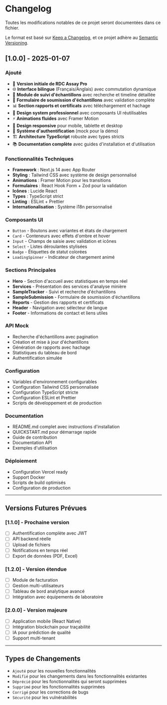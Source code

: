 # Changelog

Toutes les modifications notables de ce projet seront documentées dans ce fichier.

Le format est basé sur [Keep a Changelog](https://keepachangelog.com/fr/1.0.0/),
et ce projet adhère au [Semantic Versioning](https://semver.org/spec/v2.0.0.html).

## [1.0.0] - 2025-01-07

### Ajouté
- 🎉 **Version initiale de RDC Assay Pro**
- 🌐 **Interface bilingue** (Français/Anglais) avec commutation dynamique
- 🔬 **Module de suivi d'échantillons** avec recherche et timeline détaillée
- 📝 **Formulaire de soumission d'échantillons** avec validation complète
- 📊 **Section rapports et certificats** avec téléchargement et hachage
- 🎨 **Design system professionnel** avec composants UI réutilisables
- ⚡ **Animations fluides** avec Framer Motion
- 📱 **Design responsive** pour mobile, tablette et desktop
- 🔐 **Système d'authentification** (mock pour la démo)
- 🏗️ **Architecture TypeScript** robuste avec types stricts
- 📚 **Documentation complète** avec guides d'installation et d'utilisation

### Fonctionnalités Techniques
- **Framework** : Next.js 14 avec App Router
- **Styling** : Tailwind CSS avec système de design personnalisé
- **Animations** : Framer Motion pour les transitions
- **Formulaires** : React Hook Form + Zod pour la validation
- **Icônes** : Lucide React
- **Types** : TypeScript strict
- **Linting** : ESLint + Prettier
- **Internationalisation** : Système i18n personnalisé

### Composants UI
- `Button` - Boutons avec variantes et états de chargement
- `Card` - Conteneurs avec effets d'ombre et hover
- `Input` - Champs de saisie avec validation et icônes
- `Select` - Listes déroulantes stylisées
- `Badge` - Étiquettes de statut colorées
- `LoadingSpinner` - Indicateur de chargement animé

### Sections Principales
- **Hero** - Section d'accueil avec statistiques en temps réel
- **Services** - Présentation des services d'analyse minière
- **SampleTracker** - Suivi et recherche d'échantillons
- **SampleSubmission** - Formulaire de soumission d'échantillons
- **Reports** - Gestion des rapports et certificats
- **Header** - Navigation avec sélecteur de langue
- **Footer** - Informations de contact et liens utiles

### API Mock
- Recherche d'échantillons avec pagination
- Création et mise à jour d'échantillons
- Génération de rapports avec hachage
- Statistiques du tableau de bord
- Authentification simulée

### Configuration
- Variables d'environnement configurables
- Configuration Tailwind CSS personnalisée
- Configuration TypeScript stricte
- Configuration ESLint et Prettier
- Scripts de développement et de production

### Documentation
- README.md complet avec instructions d'installation
- QUICKSTART.md pour démarrage rapide
- Guide de contribution
- Documentation API
- Exemples d'utilisation

### Déploiement
- Configuration Vercel ready
- Support Docker
- Scripts de build optimisés
- Configuration de production

---

## Versions Futures Prévues

### [1.1.0] - Prochaine version
- [ ] Authentification complète avec JWT
- [ ] API backend réelle
- [ ] Upload de fichiers
- [ ] Notifications en temps réel
- [ ] Export de données (PDF, Excel)

### [1.2.0] - Version étendue
- [ ] Module de facturation
- [ ] Gestion multi-utilisateurs
- [ ] Tableau de bord analytique avancé
- [ ] Intégration avec équipements de laboratoire

### [2.0.0] - Version majeure
- [ ] Application mobile (React Native)
- [ ] Intégration blockchain pour traçabilité
- [ ] IA pour prédiction de qualité
- [ ] Support multi-tenant

---

## Types de Changements
- `Ajouté` pour les nouvelles fonctionnalités
- `Modifié` pour les changements dans les fonctionnalités existantes
- `Déprécié` pour les fonctionnalités qui seront supprimées
- `Supprimé` pour les fonctionnalités supprimées
- `Corrigé` pour les corrections de bugs
- `Sécurité` pour les vulnérabilités
